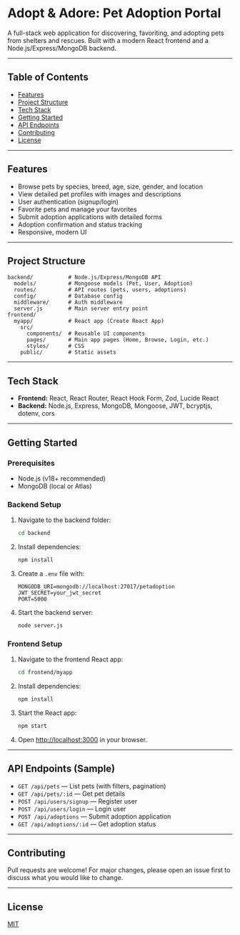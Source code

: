 # Adopt & Adore: Pet Adoption Portal

A full-stack web application for discovering, favoriting, and adopting pets from shelters and rescues. Built with a modern React frontend and a Node.js/Express/MongoDB backend.

---

## Table of Contents
- [Features](#features)
- [Project Structure](#project-structure)
- [Tech Stack](#tech-stack)
- [Getting Started](#getting-started)
- [API Endpoints](#api-endpoints)
- [Contributing](#contributing)
- [License](#license)

---

## Features
- Browse pets by species, breed, age, size, gender, and location
- View detailed pet profiles with images and descriptions
- User authentication (signup/login)
- Favorite pets and manage your favorites
- Submit adoption applications with detailed forms
- Adoption confirmation and status tracking
- Responsive, modern UI

---

## Project Structure
```
backend/           # Node.js/Express/MongoDB API
  models/          # Mongoose models (Pet, User, Adoption)
  routes/          # API routes (pets, users, adoptions)
  config/          # Database config
  middleware/      # Auth middleware
  server.js        # Main server entry point
frontend/
  myapp/           # React app (Create React App)
    src/
      components/  # Reusable UI components
      pages/       # Main app pages (Home, Browse, Login, etc.)
      styles/      # CSS
    public/        # Static assets
```

---

## Tech Stack
- **Frontend:** React, React Router, React Hook Form, Zod, Lucide React
- **Backend:** Node.js, Express, MongoDB, Mongoose, JWT, bcryptjs, dotenv, cors

---

## Getting Started

### Prerequisites
- Node.js (v18+ recommended)
- MongoDB (local or Atlas)

### Backend Setup
1. Navigate to the backend folder:
   ```sh
   cd backend
   ```
2. Install dependencies:
   ```sh
   npm install
   ```
3. Create a `.env` file with:
   ```env
   MONGODB_URI=mongodb://localhost:27017/petadoption
   JWT_SECRET=your_jwt_secret
   PORT=5000
   ```
4. Start the backend server:
   ```sh
   node server.js
   ```

### Frontend Setup
1. Navigate to the frontend React app:
   ```sh
   cd frontend/myapp
   ```
2. Install dependencies:
   ```sh
   npm install
   ```
3. Start the React app:
   ```sh
   npm start
   ```
4. Open [http://localhost:3000](http://localhost:3000) in your browser.

---

## API Endpoints (Sample)
- `GET /api/pets` — List pets (with filters, pagination)
- `GET /api/pets/:id` — Get pet details
- `POST /api/users/signup` — Register user
- `POST /api/users/login` — Login user
- `POST /api/adoptions` — Submit adoption application
- `GET /api/adoptions/:id` — Get adoption status

---

## Contributing
Pull requests are welcome! For major changes, please open an issue first to discuss what you would like to change.

---

## License
[MIT](LICENSE)
